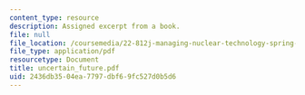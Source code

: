 ```yaml
---
content_type: resource
description: Assigned excerpt from a book.
file: null
file_location: /coursemedia/22-812j-managing-nuclear-technology-spring-2004/2436db3504ea7797dbf69fc527d0b5d6_uncertain_future.pdf
file_type: application/pdf
resourcetype: Document
title: uncertain_future.pdf
uid: 2436db35-04ea-7797-dbf6-9fc527d0b5d6
---
```

